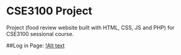 # CSE3100 Project
Project (food review website built with  HTML, CSS, JS and PHP) for CSE3100 sessional course.

##Log in Page:
[!Alt text]((https://github.com/Y3454R/Foodbuzz/blob/main/screenshots/login.png)https://github.com/Y3454R/Foodbuzz/blob/main/screenshots/login.png)
